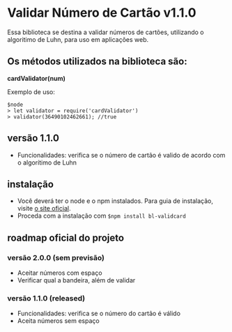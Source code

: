 # Validar Número de Cartão v1.1.0

Essa biblioteca se destina a validar números de cartões, utilizando o algoritimo de Luhn, para uso em aplicações web.

## Os métodos utilizados na biblioteca são: 

**cardValidator(num)**

Exemplo de uso:

```
$node 
> let validator = require('cardValidator')
> validator(36490102462661); //true
``` 

## versão 1.1.0  

- Funcionalidades: verifica se o número de cartão é valido de acordo com o algorítimo de Luhn

## instalação

- Você deverá ter o node e o npm instalados. Para guia de instalação, visite [o site oficial](https://www.npmjs.com/get-npm).
- Proceda com a instalação com `$npm install bl-validcard`

## roadmap oficial do projeto  

### versão 2.0.0 (sem previsão)
- Aceitar números com espaço 
- Verificar qual a bandeira, além de validar

### versão 1.1.0 (released)
- Funcionalidades: verifica se o número do cartão é válido
- Aceita números sem espaço

